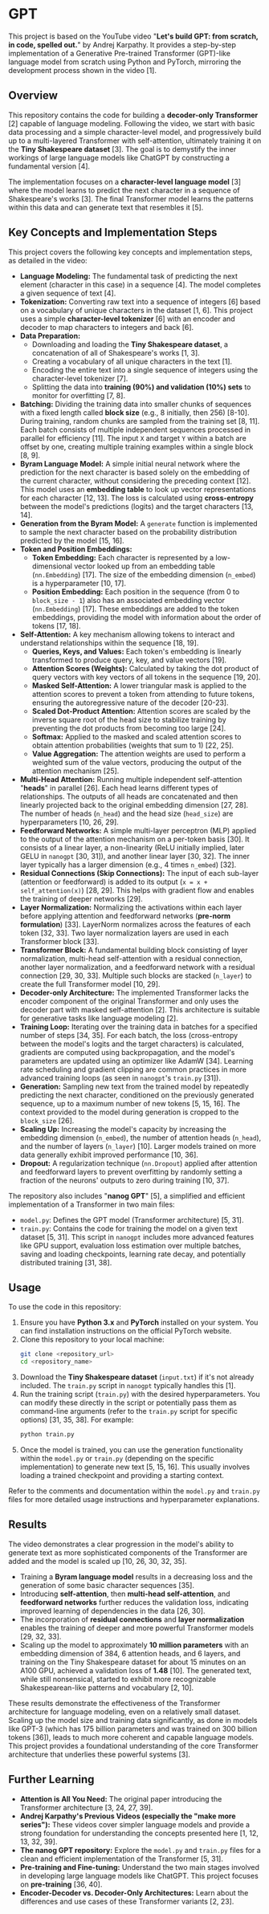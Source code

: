 # GPT

This project is based on the YouTube video "**Let's build GPT: from scratch, in code, spelled out.**" by Andrej Karpathy. It provides a step-by-step implementation of a Generative Pre-trained Transformer (GPT)-like language model from scratch using Python and PyTorch, mirroring the development process shown in the video [1].

## Overview

This repository contains the code for building a **decoder-only Transformer** [2] capable of language modeling. Following the video, we start with basic data processing and a simple character-level model, and progressively build up to a multi-layered Transformer with self-attention, ultimately training it on the **Tiny Shakespeare dataset** [3]. The goal is to demystify the inner workings of large language models like ChatGPT by constructing a fundamental version [4].

The implementation focuses on a **character-level language model** [3] where the model learns to predict the next character in a sequence of Shakespeare's works [3]. The final Transformer model learns the patterns within this data and can generate text that resembles it [5].

## Key Concepts and Implementation Steps

This project covers the following key concepts and implementation steps, as detailed in the video:

*   **Language Modeling:** The fundamental task of predicting the next element (character in this case) in a sequence [4]. The model completes a given sequence of text [4].
*   **Tokenization:** Converting raw text into a sequence of integers [6] based on a vocabulary of unique characters in the dataset [1, 6]. This project uses a simple **character-level tokenizer** [6] with an encoder and decoder to map characters to integers and back [6].
*   **Data Preparation:**
    *   Downloading and loading the **Tiny Shakespeare dataset**, a concatenation of all of Shakespeare's works [1, 3].
    *   Creating a vocabulary of all unique characters in the text [1].
    *   Encoding the entire text into a single sequence of integers using the character-level tokenizer [7].
    *   Splitting the data into **training (90%) and validation (10%) sets** to monitor for overfitting [7, 8].
*   **Batching:** Dividing the training data into smaller chunks of sequences with a fixed length called **block size** (e.g., 8 initially, then 256) [8-10]. During training, random chunks are sampled from the training set [8, 11]. Each batch consists of multiple independent sequences processed in parallel for efficiency [11]. The input `X` and target `Y` within a batch are offset by one, creating multiple training examples within a single block [8, 9].
*   **Byram Language Model:** A simple initial neural network where the prediction for the next character is based solely on the embedding of the current character, without considering the preceding context [12]. This model uses an **embedding table** to look up vector representations for each character [12, 13]. The loss is calculated using **cross-entropy** between the model's predictions (logits) and the target characters [13, 14].
*   **Generation from the Byram Model:** A `generate` function is implemented to sample the next character based on the probability distribution predicted by the model [15, 16].
*   **Token and Position Embeddings:**
    *   **Token Embedding:** Each character is represented by a low-dimensional vector looked up from an embedding table (`nn.Embedding`) [17]. The size of the embedding dimension (`n_embed`) is a hyperparameter [10, 17].
    *   **Position Embedding:** Each position in the sequence (from 0 to `block_size - 1`) also has an associated embedding vector (`nn.Embedding`) [17]. These embeddings are added to the token embeddings, providing the model with information about the order of tokens [17, 18].
*   **Self-Attention:** A key mechanism allowing tokens to interact and understand relationships within the sequence [18, 19].
    *   **Queries, Keys, and Values:** Each token's embedding is linearly transformed to produce query, key, and value vectors [19].
    *   **Attention Scores (Weights):** Calculated by taking the dot product of query vectors with key vectors of all tokens in the sequence [19, 20].
    *   **Masked Self-Attention:** A lower triangular mask is applied to the attention scores to prevent a token from attending to future tokens, ensuring the autoregressive nature of the decoder [20-23].
    *   **Scaled Dot-Product Attention:** Attention scores are scaled by the inverse square root of the head size to stabilize training by preventing the dot products from becoming too large [24].
    *   **Softmax:** Applied to the masked and scaled attention scores to obtain attention probabilities (weights that sum to 1) [22, 25].
    *   **Value Aggregation:** The attention weights are used to perform a weighted sum of the value vectors, producing the output of the attention mechanism [25].
*   **Multi-Head Attention:** Running multiple independent self-attention "**heads**" in parallel [26]. Each head learns different types of relationships. The outputs of all heads are concatenated and then linearly projected back to the original embedding dimension [27, 28]. The number of heads (`n_head`) and the head size (`head_size`) are hyperparameters [10, 26, 29].
*   **Feedforward Networks:** A simple multi-layer perceptron (MLP) applied to the output of the attention mechanism on a per-token basis [30]. It consists of a linear layer, a non-linearity (ReLU initially implied, later GELU in `nanogpt` [30, 31]), and another linear layer [30, 32]. The inner layer typically has a larger dimension (e.g., 4 times `n_embed`) [32].
*   **Residual Connections (Skip Connections):** The input of each sub-layer (attention or feedforward) is added to its output (`x = x + self_attention(x)`) [28, 29]. This helps with gradient flow and enables the training of deeper networks [29].
*   **Layer Normalization:** Normalizing the activations within each layer before applying attention and feedforward networks (**pre-norm formulation**) [33]. LayerNorm normalizes across the features of each token [32, 33]. Two layer normalization layers are used in each Transformer block [33].
*   **Transformer Block:** A fundamental building block consisting of layer normalization, multi-head self-attention with a residual connection, another layer normalization, and a feedforward network with a residual connection [29, 30, 33]. Multiple such blocks are stacked (`n_layer`) to create the full Transformer model [10, 29].
*   **Decoder-only Architecture:** The implemented Transformer lacks the encoder component of the original Transformer and only uses the decoder part with masked self-attention [2]. This architecture is suitable for generative tasks like language modeling [2].
*   **Training Loop:** Iterating over the training data in batches for a specified number of steps [34, 35]. For each batch, the loss (cross-entropy between the model's logits and the target characters) is calculated, gradients are computed using backpropagation, and the model's parameters are updated using an optimizer like AdamW [34]. Learning rate scheduling and gradient clipping are common practices in more advanced training loops (as seen in `nanogpt`'s `train.py` [31]).
*   **Generation:** Sampling new text from the trained model by repeatedly predicting the next character, conditioned on the previously generated sequence, up to a maximum number of new tokens [5, 15, 16]. The context provided to the model during generation is cropped to the `block_size` [26].
*   **Scaling Up:** Increasing the model's capacity by increasing the embedding dimension (`n_embed`), the number of attention heads (`n_head`), and the number of layers (`n_layer`) [10]. Larger models trained on more data generally exhibit improved performance [10, 36].
*   **Dropout:** A regularization technique (`nn.Dropout`) applied after attention and feedforward layers to prevent overfitting by randomly setting a fraction of the neurons' outputs to zero during training [10, 37].

The repository also includes "**nanog GPT**" [5], a simplified and efficient implementation of a Transformer in two main files:
*   `model.py`: Defines the GPT model (Transformer architecture) [5, 31].
*   `train.py`: Contains the code for training the model on a given text dataset [5, 31]. This script in `nanogpt` includes more advanced features like GPU support, evaluation loss estimation over multiple batches, saving and loading checkpoints, learning rate decay, and potentially distributed training [31, 38].

## Usage

To use the code in this repository:

1.  Ensure you have **Python 3.x** and **PyTorch** installed on your system. You can find installation instructions on the official PyTorch website.
2.  Clone this repository to your local machine:
    ```bash
    git clone <repository_url>
    cd <repository_name>
    ```
3.  Download the **Tiny Shakespeare dataset** (`input.txt`) if it's not already included. The `train.py` script in `nanogpt` typically handles this [1].
4.  Run the training script (`train.py`) with the desired hyperparameters. You can modify these directly in the script or potentially pass them as command-line arguments (refer to the `train.py` script for specific options) [31, 35, 38]. For example:
    ```bash
    python train.py
    ```
5.  Once the model is trained, you can use the generation functionality within the `model.py` or `train.py` (depending on the specific implementation) to generate new text [5, 15, 16]. This usually involves loading a trained checkpoint and providing a starting context.

Refer to the comments and documentation within the `model.py` and `train.py` files for more detailed usage instructions and hyperparameter explanations.

## Results

The video demonstrates a clear progression in the model's ability to generate text as more sophisticated components of the Transformer are added and the model is scaled up [10, 26, 30, 32, 35].

*   Training a **Byram language model** results in a decreasing loss and the generation of some basic character sequences [35].
*   Introducing **self-attention**, then **multi-head self-attention**, and **feedforward networks** further reduces the validation loss, indicating improved learning of dependencies in the data [26, 30].
*   The incorporation of **residual connections** and **layer normalization** enables the training of deeper and more powerful Transformer models [29, 32, 33].
*   Scaling up the model to approximately **10 million parameters** with an embedding dimension of 384, 6 attention heads, and 6 layers, and training on the Tiny Shakespeare dataset for about 15 minutes on an A100 GPU, achieved a validation loss of **1.48** [10]. The generated text, while still nonsensical, started to exhibit more recognizable Shakespearean-like patterns and vocabulary [2, 10].

These results demonstrate the effectiveness of the Transformer architecture for language modeling, even on a relatively small dataset. Scaling up the model size and training data significantly, as done in models like GPT-3 (which has 175 billion parameters and was trained on 300 billion tokens [36]), leads to much more coherent and capable language models. This project provides a foundational understanding of the core Transformer architecture that underlies these powerful systems [3].

## Further Learning

*   **Attention is All You Need:** The original paper introducing the Transformer architecture [3, 24, 27, 39].
*   **Andrej Karpathy's Previous Videos (especially the "make more series"):** These videos cover simpler language models and provide a strong foundation for understanding the concepts presented here [1, 12, 13, 32, 39].
*   **The nanog GPT repository:** Explore the `model.py` and `train.py` files for a clean and efficient implementation of the Transformer [5, 31].
*   **Pre-training and Fine-tuning:** Understand the two main stages involved in developing large language models like ChatGPT. This project focuses on **pre-training** [36, 40].
*   **Encoder-Decoder vs. Decoder-Only Architectures:** Learn about the differences and use cases of these Transformer variants [2, 23].